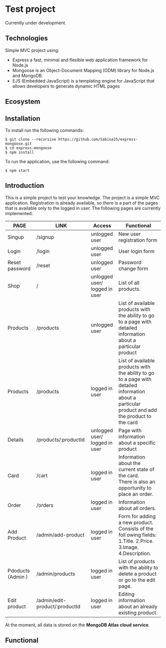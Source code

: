 # Test project

Currently under development.

## Technologies
Simple MVC project using: 
* Express a fast, minimal and flexible web application framework for Node.js
* Mongoose is an Object-Document Mapping (ODM) library for Node.js and MongoDB.
* EJS (Embedded JavaScript) is a templating engine for JavaScript that allows developers to generate dynamic HTML pages

## Ecosystem


## Installation

To install run the following commands:

````
$ git clone --recursive https://github.com/Sabina25/express-mongoose.git
$ cd express-mongoose
$ npm install
````
To run the application, use the following command:
````
$ npm start 
````

## Introduction
This is a simple project to test your knowledge. The project is a simple MVC application.
Registration is already available, so there is a part of the pages that is available only to the logged in user.
The following pages are currently implemented: 

| PAGE              | LINK                              | Access                             | Functional                                                                                                                                                  |
|-------------------|-----------------------------------|------------------------------------|-------------------------------------------------------------------------------------------------------------------------------------------------------------|
| Singup            | /signup                           | unlogged user                      | New user registration form                                                                                                                                  |
| Login             | /login                            | unlogged user                      | User login form                                                                                                                                             |
| Reset password    | /reset                            | unlogged user                      | Password change form                                                                                                                                        |
| Shop              | /                                 | unlogged user/<br/>logged in user  | List of all products.                                                                                                                                       |
| Products          | /products                         | unlogged user                      | List of available products with the ability to go to a page with detailed <br/> information about a particular product                                      |
| Products          | /products                         | logged in user                     | List of available products with the ability to go to a page with detailed <br/>information about a particular product and add <br/> the product to the card |
| Details           | /products/:productId              | unlogged user/<br/>logged in user  | Page with information about a specific product                                                                                                              |
| Card              | /cart                             | logged in user                     | Information about the current state of the card.<br/> There is also an opportunity to place an order.                                                       |
| Order             | /orders                           | logged in user                     | Information about all orders.                                                                                                                               |
| Add Product       | /admin/add-product                | logged in user                     | Form for adding a new product. Consists of the foll  owing fields:<br/>  1.Title. 2.Price. 3.Image. 4.Description.                                          |
| Pdoducts (Admin ) | /admin/products                   | logged in user                     | List of products with the ability to delete a product or go to the edit page.                                                                               |  
| Edit product      | /admin/edit-product/:productId    | logged in user                     | Editing information about an already existing product.                                                                                                      |  

At the moment, all data is stored on the **MongoDB Atlas cloud service**.

## Functional 
  

